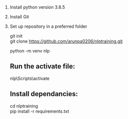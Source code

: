 1. Install python version 3.8.5  
  
2. Install Git
  
3. Set up repository in a preferred folder

    git init  
    git clone https://github.com/arunpa0206/nlptraining.git
    
    python -m venv nlp  
    ## Run the activate file:  
    nlp\Scripts\activate  
    ## Install dependancies:  
    cd nlptraining  
    pip install -r requirements.txt
